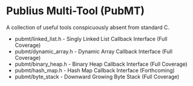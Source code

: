 # Publius Multi-Tool (PubMT)

A collection of useful tools conspicuously absent from standard C.

- pubmt/linked_list.h - Singly Linked List Callback Interface (Full Coverage)
- pubmt/dynamic_array.h - Dynamic Array Callback Interface (Full Coverage)
- pubmt/binary_heap.h - Binary Heap Callback Interface (Full Coverage) 
- pubmt/hash_map.h - Hash Map Callback Interface (Forthcoming) 
- pubmt/byte_stack - Downward Growing Byte Stack (Full Coverage)


